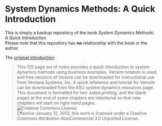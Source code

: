 # System Dynamics Methods: A Quick Introduction

This is simply a backup repository of the book *System Dynamics Methods: A Quick Introduction*.   
Please note that this repository has __no__ relationship with the book or the author.

The [original introduction](https://www.public.asu.edu/~kirkwood/sysdyn/SDIntro/SDIntro.htm):
> This 125 page set of notes provides a quick introduction to system dynamics methods using business examples. Vensim notation is used, and free versions of Vensim can be downloaded for instructional use from Ventana Systems, Inc. A quick reference and tutorial for Vensim can be downloaded from the ASU system dynamics resources page. This document is formatted for two-sided printing, and the blank pages at the end of some chapters are intentional so that new chapters will start on right-hand pages.  
> ![Creative Commons License](http://i.creativecommons.org/l/by-nc/3.0/88x31.png)  
> Effective January 12, 2013, this work is licensed under a Creative Commons Attribution-NonCommercial 3.0 Unported License.  
